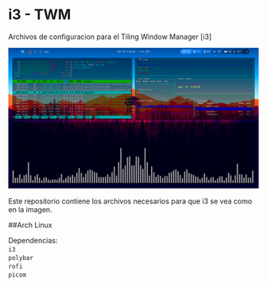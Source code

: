 # i3 - TWM

Archivos de configuracion para el Tiling Window Manager [i3]

<!-- img -->
<img src="img.png">

Este repositorio contiene los archivos necesarios para que i3 se vea como en la imagen.

##Arch Linux

Dependencias: <br> 
`i3` <br> 
`polybar` <br>
`rofi` <br>
`picom` <br>
